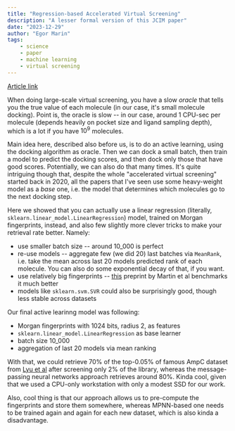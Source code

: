 ```yaml
---
title: "Regression-based Accelerated Virtual Screening"
description: "A lesser formal version of this JCIM paper"
date: "2023-12-29"
author: "Egor Marin"
tags:
    - science
    - paper
    - machine learning
    - virtual screening
---
```


[Article link](https://doi.org/10.1021/acs.jcim.3c01661)

When doing large-scale virtual screening, you have a slow *oracle* that tells you the true value of each molecule (in our case, it's small molecule docking). Point is, the oracle is slow -- in our case, around 1 CPU-sec per molecule (depends heavily on pocket size and ligand sampling depth), which is a lot if you have $10^9$ molecules.

Main idea here, described also before us, is to do an active learning, using the docking algorithm as oracle. Then we can dock a small batch, then train a model to predict the docking scores, and then dock only those that have good scores. Potentially, we can also do that many times. It's quite intriguing though that, despite the whole "accelerated virtual screening" started back in 2020, all the papers that I've seen use some heavy-weight model as a *base* one, i.e. the model that determines which molecules go to the next docking step.

Here we showed that you can actually use a linear regression (literally, `sklearn.linear_model.LinearRegression`) model, trained on Morgan fingerprints, instead, and also few slightly more clever tricks to make your retrieval rate better. Namely:

 - use smaller batch size -- around 10_000 is perfect
 - re-use models -- aggregate few (we did 20) last batches via `MeanRank`, i.e. take the mean across last 20 models predicted rank of each molecule. You can also do some exponential decay of that, if you want.
 - use relatively big fingerprints -- [this](https://doi.org/10.26434/chemrxiv.14348117.v1) preprint by Martin et al benchmarks it much better
 - models like `sklearn.svm.SVR` could also be surprisingly good, though less stable across datasets


Our final active learinng model was following:

 - Morgan fingerprints with 1024 bits, radius 2, as features
 - `sklearn.linear_model.LinearRegression` as base learner
 - batch size 10_000
 - aggregation of last 20 models via mean ranking

With that, we could retrieve 70% of the top-0.05% of famous AmpC dataset from [Lyu et al](https://doi.org/10.1038/s41586-019-0917-9) after screening only 2% of the library, whereas the message-passing neural networks approach retrieves around 80%. Kinda cool, given that we used a CPU-only workstation with only a modest SSD for our work.

Also, cool thing is that our approach allows us to pre-compute the fingerprints and store them somewhere, whereas MPNN-based one needs to be trained again and again for each new dataset, which is also kinda a disadvantage.